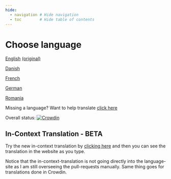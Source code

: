 ```yaml
---
hide:
  - navigation # Hide navigation
  - toc        # Hide table of contents
---
```

# Choose language

[<span class="flag-icon flag-icon-us"></span> English](en/) [(original)](en_old/)

[<span class="flag-icon flag-icon-dk"></span> Danish](da/)

[<span class="flag-icon flag-icon-fr"></span> French](fr/)

[<span class="flag-icon flag-icon-de"></span> German](de/)

[<span class="flag-icon flag-icon-ro"></span> Romania](ro/)

Missing a language? Want to help translate [click here](en/payitforward/translateloopdocs/)

Overall status:
[![Crowdin](https://badges.crowdin.net/loopdoctranslation/localized.svg)](https://crowdin.com/project/loopdoctranslation)

## In-Context Translation - BETA

Try the new in-context translation by [clicking here](ach/) and then you can see the translation in the website as you type.

Notice that the in-context-translation is not going directly into the language-site as I am still overseeing the pull-requests manually. Same thing goes for translations done in Crowdin.
